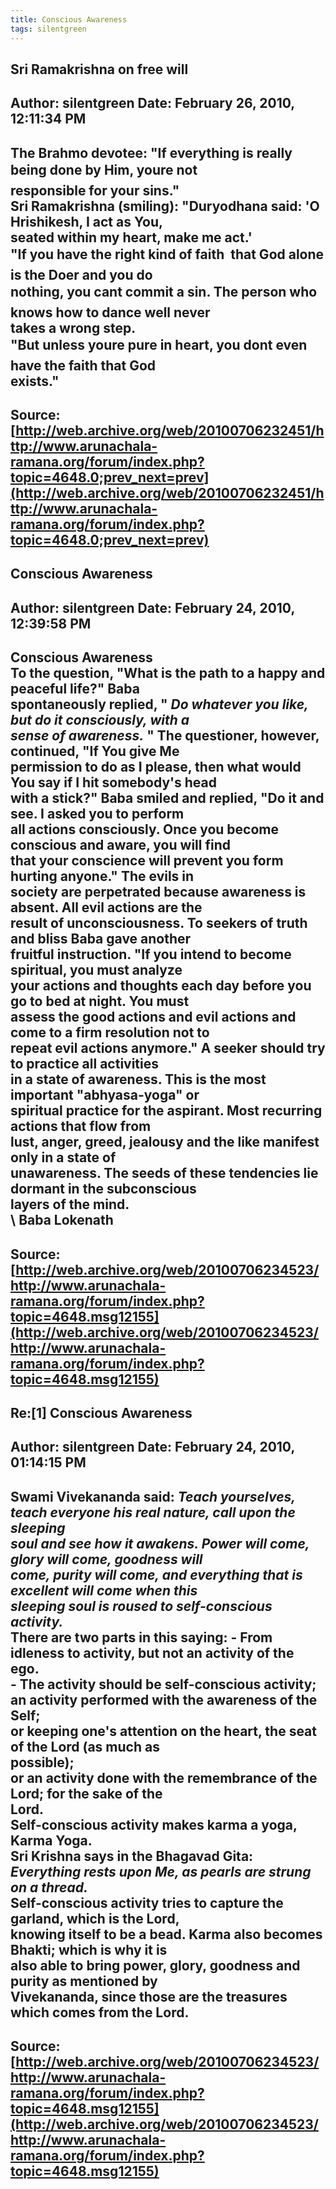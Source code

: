 ```yaml
--- 
title: Conscious Awareness   
tags: silentgreen  
---  
```

## Sri Ramakrishna on free will  
Author: silentgreen         Date: February 26, 2010, 12:11:34 PM  
---  
The Brahmo devotee: "If everything is really being done by Him, youre not  
responsible for your sins."   
Sri Ramakrishna (smiling): "Duryodhana said: 'O Hrishikesh, I act as You,  
seated within my heart, make me act.'   
"If you have the right kind of faith  that God alone is the Doer and you do  
nothing, you cant commit a sin. The person who knows how to dance well never  
takes a wrong step.   
"But unless youre pure in heart, you dont even have the faith that God  
exists."
 ---  
Source:[http://web.archive.org/web/20100706232451/http://www.arunachala-ramana.org/forum/index.php?topic=4648.0;prev_next=prev](http://web.archive.org/web/20100706232451/http://www.arunachala-ramana.org/forum/index.php?topic=4648.0;prev_next=prev)   
---  

## Conscious Awareness  
Author: silentgreen         Date: February 24, 2010, 12:39:58 PM  
---  
**Conscious Awareness**   
To the question, "What is the path to a happy and peaceful life?" Baba  
spontaneously replied, " _Do whatever you like, but do it consciously, with a  
sense of awareness._ " The questioner, however, continued, "If You give Me  
permission to do as I please, then what would You say if I hit somebody's head  
with a stick?" Baba smiled and replied, "Do it and see. I asked you to perform  
all actions consciously. Once you become conscious and aware, you will find  
that your conscience will prevent you form hurting anyone." The evils in  
society are perpetrated because awareness is absent. All evil actions are the  
result of unconsciousness. To seekers of truth and bliss Baba gave another  
fruitful instruction. "If you intend to become spiritual, you must analyze  
your actions and thoughts each day before you go to bed at night. You must  
assess the good actions and evil actions and come to a firm resolution not to  
repeat evil actions anymore." A seeker should try to practice all activities  
in a state of awareness. This is the most important "abhyasa-yoga" or  
spiritual practice for the aspirant. Most recurring actions that flow from  
lust, anger, greed, jealousy and the like manifest only in a state of  
unawareness. The seeds of these tendencies lie dormant in the subconscious  
layers of the mind.   
\ Baba Lokenath
 ---  
Source:[http://web.archive.org/web/20100706234523/http://www.arunachala-ramana.org/forum/index.php?topic=4648.msg12155](http://web.archive.org/web/20100706234523/http://www.arunachala-ramana.org/forum/index.php?topic=4648.msg12155)   
---  

## Re:[1] Conscious Awareness  
Author: silentgreen         Date: February 24, 2010, 01:14:15 PM  
---  
**Swami Vivekananda** said:  _Teach yourselves, teach everyone his real nature, call upon the sleeping  
soul and see how it awakens. Power will come, glory will come, goodness will  
come, purity will come, and everything that is excellent will come when this  
sleeping soul is roused to self-conscious activity._   
There are two parts in this saying: \- From idleness to activity, but not an activity of the ego.   
\- The activity should be self-conscious activity;   
an activity performed with the awareness of the Self;   
or keeping one's attention on the heart, the seat of the Lord (as much as  
possible);   
or an activity done with the remembrance of the Lord; for the sake of the  
Lord.   
Self-conscious activity makes karma a yoga, Karma Yoga.   
 **Sri Krishna** says in the Bhagavad Gita:  _Everything rests upon Me, as pearls are strung on a thread._   
Self-conscious activity tries to capture the garland, which is the Lord,  
knowing itself to be a bead. Karma also becomes Bhakti; which is why it is  
also able to bring power, glory, goodness and purity as mentioned by  
Vivekananda, since those are the treasures which comes from the Lord.
 ---  
Source:[http://web.archive.org/web/20100706234523/http://www.arunachala-ramana.org/forum/index.php?topic=4648.msg12155](http://web.archive.org/web/20100706234523/http://www.arunachala-ramana.org/forum/index.php?topic=4648.msg12155)   
---  

